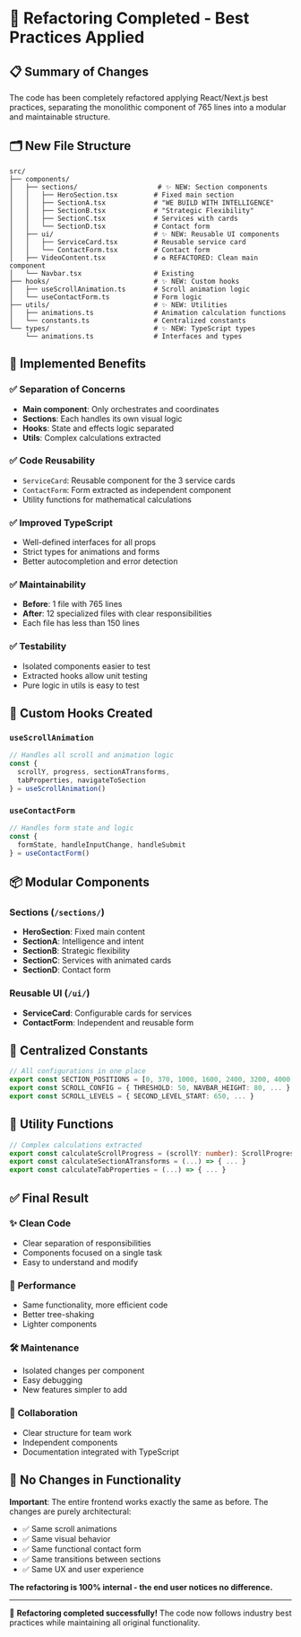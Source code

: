 # 🚀 Refactoring Completed - Best Practices Applied

## 📋 Summary of Changes

The code has been completely refactored applying React/Next.js best practices, separating the monolithic component of 765 lines into a modular and maintainable structure.

## 🗂️ New File Structure

```
src/
├── components/
│   ├── sections/                    # ✨ NEW: Section components
│   │   ├── HeroSection.tsx         # Fixed main section
│   │   ├── SectionA.tsx            # "WE BUILD WITH INTELLIGENCE"
│   │   ├── SectionB.tsx            # "Strategic Flexibility"
│   │   ├── SectionC.tsx            # Services with cards
│   │   └── SectionD.tsx            # Contact form
│   ├── ui/                         # ✨ NEW: Reusable UI components
│   │   ├── ServiceCard.tsx         # Reusable service card
│   │   └── ContactForm.tsx         # Contact form
│   ├── VideoContent.tsx            # ♻️ REFACTORED: Clean main component
│   └── Navbar.tsx                  # Existing
├── hooks/                          # ✨ NEW: Custom hooks
│   ├── useScrollAnimation.ts       # Scroll animation logic
│   └── useContactForm.ts           # Form logic
├── utils/                          # ✨ NEW: Utilities
│   ├── animations.ts               # Animation calculation functions
│   └── constants.ts                # Centralized constants
└── types/                          # ✨ NEW: TypeScript types
    └── animations.ts               # Interfaces and types
```

## 🎯 Implemented Benefits

### ✅ **Separation of Concerns**
- **Main component**: Only orchestrates and coordinates
- **Sections**: Each handles its own visual logic
- **Hooks**: State and effects logic separated
- **Utils**: Complex calculations extracted

### ✅ **Code Reusability**
- `ServiceCard`: Reusable component for the 3 service cards
- `ContactForm`: Form extracted as independent component
- Utility functions for mathematical calculations

### ✅ **Improved TypeScript**
- Well-defined interfaces for all props
- Strict types for animations and forms
- Better autocompletion and error detection

### ✅ **Maintainability**
- **Before**: 1 file with 765 lines
- **After**: 12 specialized files with clear responsibilities
- Each file has less than 150 lines

### ✅ **Testability**
- Isolated components easier to test
- Extracted hooks allow unit testing
- Pure logic in utils is easy to test

## 🔧 Custom Hooks Created

### `useScrollAnimation`
```typescript
// Handles all scroll and animation logic
const {
  scrollY, progress, sectionATransforms,
  tabProperties, navigateToSection
} = useScrollAnimation()
```

### `useContactForm`
```typescript
// Handles form state and logic
const {
  formState, handleInputChange, handleSubmit
} = useContactForm()
```

## 📦 Modular Components

### Sections (`/sections/`)
- **HeroSection**: Fixed main content
- **SectionA**: Intelligence and intent
- **SectionB**: Strategic flexibility  
- **SectionC**: Services with animated cards
- **SectionD**: Contact form

### Reusable UI (`/ui/`)
- **ServiceCard**: Configurable cards for services
- **ContactForm**: Independent and reusable form

## 🎨 Centralized Constants

```typescript
// All configurations in one place
export const SECTION_POSITIONS = [0, 370, 1000, 1600, 2400, 3200, 4000, 4800]
export const SCROLL_CONFIG = { THRESHOLD: 50, NAVBAR_HEIGHT: 80, ... }
export const SCROLL_LEVELS = { SECOND_LEVEL_START: 650, ... }
```

## 🔄 Utility Functions

```typescript
// Complex calculations extracted
export const calculateScrollProgress = (scrollY: number): ScrollProgress => { ... }
export const calculateSectionATransforms = (...) => { ... }
export const calculateTabProperties = (...) => { ... }
```

## ✅ **Final Result**

### ✨ **Clean Code**
- Clear separation of responsibilities
- Components focused on a single task
- Easy to understand and modify

### 🚀 **Performance**
- Same functionality, more efficient code
- Better tree-shaking
- Lighter components

### 🛠️ **Maintenance**
- Isolated changes per component
- Easy debugging
- New features simpler to add

### 👥 **Collaboration**
- Clear structure for team work
- Independent components
- Documentation integrated with TypeScript

## 🎯 **No Changes in Functionality**

**Important**: The entire frontend works exactly the same as before. The changes are purely architectural:

- ✅ Same scroll animations
- ✅ Same visual behavior
- ✅ Same functional contact form
- ✅ Same transitions between sections
- ✅ Same UX and user experience

**The refactoring is 100% internal - the end user notices no difference.**

---

🎉 **Refactoring completed successfully!** The code now follows industry best practices while maintaining all original functionality. 